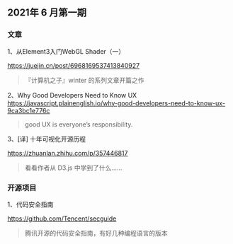 ## 2021年 6 月第一期


### 文章

1、从Element3入门WebGL Shader（一）

https://juejin.cn/post/6968169537413840927

>『计算机之子』winter 的系列文章开篇之作

2、Why Good Developers Need to Know UX
https://javascript.plainenglish.io/why-good-developers-need-to-know-ux-9ca3bc1e776c

> good UX is everyone’s responsibility.

3、[译] 十年可视化开源历程

https://zhuanlan.zhihu.com/p/357446817

> 看看作者从 D3.js 中学到了什么……

### 开源项目

1、代码安全指南

https://github.com/Tencent/secguide

> 腾讯开源的代码安全指南，有好几种编程语言的版本



